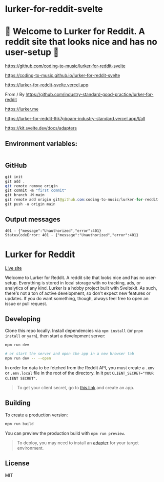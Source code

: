 # lurker-for-reddit-svelte

# 🚀 Welcome to Lurker for Reddit. A reddit site that looks nice and has no user-setup 🚀

https://github.com/coding-to-music/lurker-for-reddit-svelte

https://coding-to-music.github.io/lurker-for-reddit-svelte

https://lurker-for-reddit-svelte.vercel.app

From / By https://github.com/industry-standard-good-practice/lurker-for-reddit

https://lurker.me

https://lurker-for-reddit-lhk7gboam-industry-standard.vercel.app/l/all

https://kit.svelte.dev/docs/adapters

## Environment variables:

```java

```

## GitHub

```java
git init
git add .
git remote remove origin
git commit -m "first commit"
git branch -M main
git remote add origin git@github.com:coding-to-music/lurker-for-reddit-svelte.git
git push -u origin main
```

## Output messages

```
401 - {"message":"Unauthorized","error":401}
StatusCodeError: 401 - {"message":"Unauthorized","error":401}
```

# Lurker for Reddit

[Live site](https://lurker.me)

Welcome to Lurker for Reddit. A reddit site that looks nice and has no user-setup. Everything is stored in local storage with no tracking, ads, or analytics of any kind. Lurker is a hobby project built with Sveltekit. As such, there's not a ton of active development, so don't expect new features or updates. If you do want something, though, always feel free to open an issue or pull request.

## Developing

Clone this repo locally. Install dependencies via `npm install` (or `pnpm install` or `yarn`), then start a development server:

```bash
npm run dev

# or start the server and open the app in a new browser tab
npm run dev -- --open
```

In order for data to be fetched from the Reddit API, you must create a `.env` or `.env.local` file in the root of the directory. In it put `CLIENT_SECRET="YOUR CLIENT SECRET"`.

> To get your client secret, go to [this link](https://www.reddit.com/prefs/apps) and create an app.

## Building

To create a production version:

```bash
npm run build
```

You can preview the production build with `npm run preview`.

> To deploy, you may need to install an [adapter](https://kit.svelte.dev/docs/adapters) for your target environment.

## License

MIT
